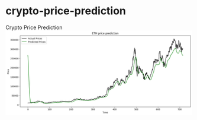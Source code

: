 # crypto-price-prediction
Crypto Price Prediction
![Ethereum Price Chart](https://github.com/krishnakanthati/crypto-price-prediction/blob/main/ETH.png "Ethereum Price Prediction")
